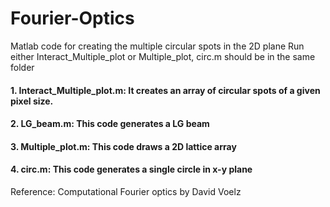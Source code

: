 # Fourier-Optics
Matlab code for creating the multiple circular spots in the 2D plane 
Run either Interact_Multiple_plot or Multiple_plot, circ.m should be in the same folder

#### 1. Interact_Multiple_plot.m: It creates an array of circular spots of a given pixel size.
#### 2. LG_beam.m: This code generates a LG beam
#### 3. Multiple_plot.m: This code draws a 2D lattice array
#### 4. circ.m: This code generates a single circle in x-y plane


Reference: Computational Fourier optics by David Voelz
